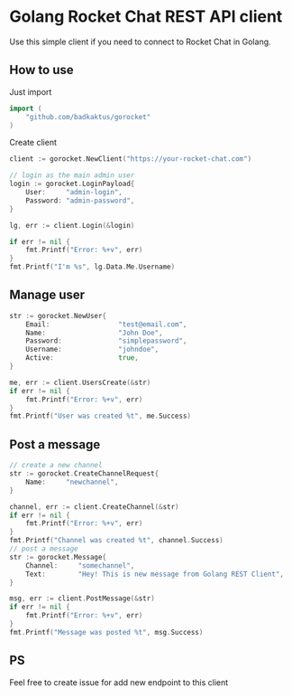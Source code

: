 # Golang Rocket Chat REST API client

Use this simple client if you need to connect to Rocket Chat 
in Golang.

## How to use

Just import

```go
import (
	"github.com/badkaktus/gorocket"
)
```

Create client
```go
client := gorocket.NewClient("https://your-rocket-chat.com")

// login as the main admin user
login := gorocket.LoginPayload{
    User:     "admin-login",
    Password: "admin-password",
}

lg, err := client.Login(&login)

if err != nil {
    fmt.Printf("Error: %+v", err)
}
fmt.Printf("I'm %s", lg.Data.Me.Username)
```

## Manage user
```go
str := gorocket.NewUser{
    Email:                 "test@email.com",
    Name:                  "John Doe",
    Password:              "simplepassword",
    Username:              "johndoe",
    Active:                true,
}

me, err := client.UsersCreate(&str)
if err != nil {
    fmt.Printf("Error: %+v", err)
}
fmt.Printf("User was created %t", me.Success)
```

## Post a message
```go
// create a new channel
str := gorocket.CreateChannelRequest{
    Name:     "newchannel",
}

channel, err := client.CreateChannel(&str)
if err != nil {
    fmt.Printf("Error: %+v", err)
}
fmt.Printf("Channel was created %t", channel.Success)
// post a message
str := gorocket.Message{
    Channel:     "somechannel",
    Text:        "Hey! This is new message from Golang REST Client",
}

msg, err := client.PostMessage(&str)
if err != nil {
    fmt.Printf("Error: %+v", err)
}
fmt.Printf("Message was posted %t", msg.Success)
```
## PS
Feel free to create issue for add new endpoint to this client